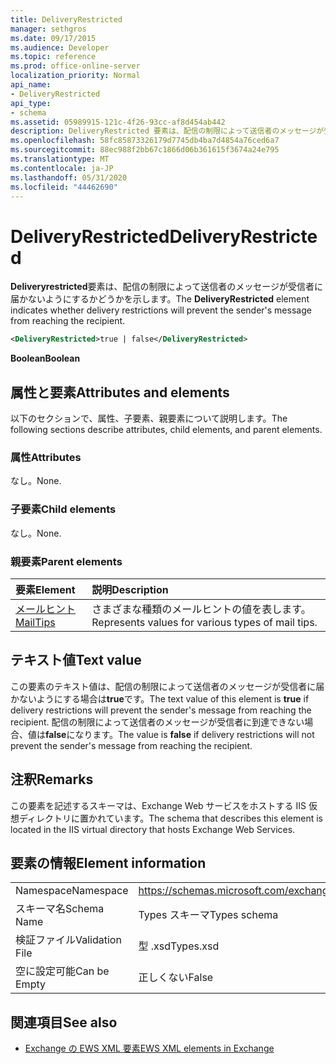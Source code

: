 ```yaml
---
title: DeliveryRestricted
manager: sethgros
ms.date: 09/17/2015
ms.audience: Developer
ms.topic: reference
ms.prod: office-online-server
localization_priority: Normal
api_name:
- DeliveryRestricted
api_type:
- schema
ms.assetid: 05989915-121c-4f26-93cc-af8d454ab442
description: DeliveryRestricted 要素は、配信の制限によって送信者のメッセージが受信者に届かないようにするかどうかを示します。
ms.openlocfilehash: 58fc85873326179d7745db4ba7d4854a76ced6a7
ms.sourcegitcommit: 88ec988f2bb67c1866d06b361615f3674a24e795
ms.translationtype: MT
ms.contentlocale: ja-JP
ms.lasthandoff: 05/31/2020
ms.locfileid: "44462690"
---
```

# <a name="deliveryrestricted"></a><span data-ttu-id="8a926-103">DeliveryRestricted</span><span class="sxs-lookup"><span data-stu-id="8a926-103">DeliveryRestricted</span></span>

<span data-ttu-id="8a926-104">**Deliveryrestricted**要素は、配信の制限によって送信者のメッセージが受信者に届かないようにするかどうかを示します。</span><span class="sxs-lookup"><span data-stu-id="8a926-104">The **DeliveryRestricted** element indicates whether delivery restrictions will prevent the sender's message from reaching the recipient.</span></span> 
  
```XML
<DeliveryRestricted>true | false</DeliveryRestricted>
```

 <span data-ttu-id="8a926-105">**Boolean**</span><span class="sxs-lookup"><span data-stu-id="8a926-105">**Boolean**</span></span>
## <a name="attributes-and-elements"></a><span data-ttu-id="8a926-106">属性と要素</span><span class="sxs-lookup"><span data-stu-id="8a926-106">Attributes and elements</span></span>

<span data-ttu-id="8a926-107">以下のセクションで、属性、子要素、親要素について説明します。</span><span class="sxs-lookup"><span data-stu-id="8a926-107">The following sections describe attributes, child elements, and parent elements.</span></span>
  
### <a name="attributes"></a><span data-ttu-id="8a926-108">属性</span><span class="sxs-lookup"><span data-stu-id="8a926-108">Attributes</span></span>

<span data-ttu-id="8a926-109">なし。</span><span class="sxs-lookup"><span data-stu-id="8a926-109">None.</span></span>
  
### <a name="child-elements"></a><span data-ttu-id="8a926-110">子要素</span><span class="sxs-lookup"><span data-stu-id="8a926-110">Child elements</span></span>

<span data-ttu-id="8a926-111">なし。</span><span class="sxs-lookup"><span data-stu-id="8a926-111">None.</span></span>
  
### <a name="parent-elements"></a><span data-ttu-id="8a926-112">親要素</span><span class="sxs-lookup"><span data-stu-id="8a926-112">Parent elements</span></span>

|<span data-ttu-id="8a926-113">**要素**</span><span class="sxs-lookup"><span data-stu-id="8a926-113">**Element**</span></span>|<span data-ttu-id="8a926-114">**説明**</span><span class="sxs-lookup"><span data-stu-id="8a926-114">**Description**</span></span>|
|:-----|:-----|
|[<span data-ttu-id="8a926-115">メールヒント</span><span class="sxs-lookup"><span data-stu-id="8a926-115">MailTips</span></span>](mailtips.md) <br/> |<span data-ttu-id="8a926-116">さまざまな種類のメールヒントの値を表します。</span><span class="sxs-lookup"><span data-stu-id="8a926-116">Represents values for various types of mail tips.</span></span>  <br/> |
   
## <a name="text-value"></a><span data-ttu-id="8a926-117">テキスト値</span><span class="sxs-lookup"><span data-stu-id="8a926-117">Text value</span></span>

<span data-ttu-id="8a926-118">この要素のテキスト値は、配信の制限によって送信者のメッセージが受信者に届かないようにする場合は**true**です。</span><span class="sxs-lookup"><span data-stu-id="8a926-118">The text value of this element is **true** if delivery restrictions will prevent the sender's message from reaching the recipient.</span></span> <span data-ttu-id="8a926-119">配信の制限によって送信者のメッセージが受信者に到達できない場合、値は**false**になります。</span><span class="sxs-lookup"><span data-stu-id="8a926-119">The value is **false** if delivery restrictions will not prevent the sender's message from reaching the recipient.</span></span> 
  
## <a name="remarks"></a><span data-ttu-id="8a926-120">注釈</span><span class="sxs-lookup"><span data-stu-id="8a926-120">Remarks</span></span>

<span data-ttu-id="8a926-121">この要素を記述するスキーマは、Exchange Web サービスをホストする IIS 仮想ディレクトリに置かれています。</span><span class="sxs-lookup"><span data-stu-id="8a926-121">The schema that describes this element is located in the IIS virtual directory that hosts Exchange Web Services.</span></span>
  
## <a name="element-information"></a><span data-ttu-id="8a926-122">要素の情報</span><span class="sxs-lookup"><span data-stu-id="8a926-122">Element information</span></span>

|||
|:-----|:-----|
|<span data-ttu-id="8a926-123">Namespace</span><span class="sxs-lookup"><span data-stu-id="8a926-123">Namespace</span></span>  <br/> |https://schemas.microsoft.com/exchange/services/2006/types  <br/> |
|<span data-ttu-id="8a926-124">スキーマ名</span><span class="sxs-lookup"><span data-stu-id="8a926-124">Schema Name</span></span>  <br/> |<span data-ttu-id="8a926-125">Types スキーマ</span><span class="sxs-lookup"><span data-stu-id="8a926-125">Types schema</span></span>  <br/> |
|<span data-ttu-id="8a926-126">検証ファイル</span><span class="sxs-lookup"><span data-stu-id="8a926-126">Validation File</span></span>  <br/> |<span data-ttu-id="8a926-127">型 .xsd</span><span class="sxs-lookup"><span data-stu-id="8a926-127">Types.xsd</span></span>  <br/> |
|<span data-ttu-id="8a926-128">空に設定可能</span><span class="sxs-lookup"><span data-stu-id="8a926-128">Can be Empty</span></span>  <br/> |<span data-ttu-id="8a926-129">正しくない</span><span class="sxs-lookup"><span data-stu-id="8a926-129">False</span></span>  <br/> |
   
## <a name="see-also"></a><span data-ttu-id="8a926-130">関連項目</span><span class="sxs-lookup"><span data-stu-id="8a926-130">See also</span></span>

- [<span data-ttu-id="8a926-131">Exchange の EWS XML 要素</span><span class="sxs-lookup"><span data-stu-id="8a926-131">EWS XML elements in Exchange</span></span>](ews-xml-elements-in-exchange.md)


